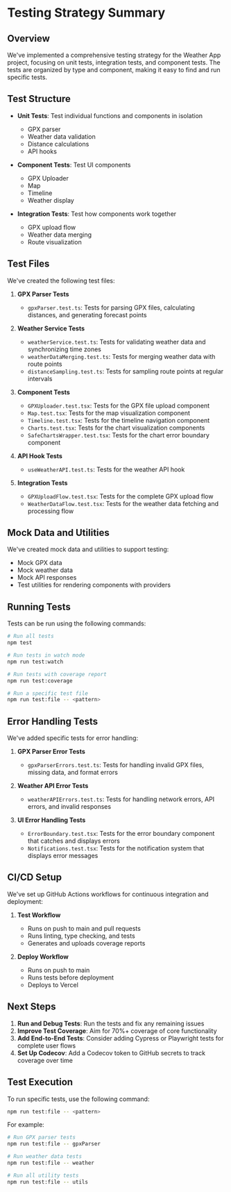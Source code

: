 # Testing Strategy Summary

## Overview

We've implemented a comprehensive testing strategy for the Weather App project, focusing on unit tests, integration tests, and component tests. The tests are organized by type and component, making it easy to find and run specific tests.

## Test Structure

- **Unit Tests**: Test individual functions and components in isolation

  - GPX parser
  - Weather data validation
  - Distance calculations
  - API hooks

- **Component Tests**: Test UI components

  - GPX Uploader
  - Map
  - Timeline
  - Weather display

- **Integration Tests**: Test how components work together
  - GPX upload flow
  - Weather data merging
  - Route visualization

## Test Files

We've created the following test files:

1. **GPX Parser Tests**

   - `gpxParser.test.ts`: Tests for parsing GPX files, calculating distances, and generating forecast points

2. **Weather Service Tests**

   - `weatherService.test.ts`: Tests for validating weather data and synchronizing time zones
   - `weatherDataMerging.test.ts`: Tests for merging weather data with route points
   - `distanceSampling.test.ts`: Tests for sampling route points at regular intervals

3. **Component Tests**

   - `GPXUploader.test.tsx`: Tests for the GPX file upload component
   - `Map.test.tsx`: Tests for the map visualization component
   - `Timeline.test.tsx`: Tests for the timeline navigation component
   - `Charts.test.tsx`: Tests for the chart visualization components
   - `SafeChartsWrapper.test.tsx`: Tests for the chart error boundary component

4. **API Hook Tests**

   - `useWeatherAPI.test.ts`: Tests for the weather API hook

5. **Integration Tests**
   - `GPXUploadFlow.test.tsx`: Tests for the complete GPX upload flow
   - `WeatherDataFlow.test.tsx`: Tests for the weather data fetching and processing flow

## Mock Data and Utilities

We've created mock data and utilities to support testing:

- Mock GPX data
- Mock weather data
- Mock API responses
- Test utilities for rendering components with providers

## Running Tests

Tests can be run using the following commands:

```bash
# Run all tests
npm test

# Run tests in watch mode
npm run test:watch

# Run tests with coverage report
npm run test:coverage

# Run a specific test file
npm run test:file -- <pattern>
```

## Error Handling Tests

We've added specific tests for error handling:

1. **GPX Parser Error Tests**

   - `gpxParserErrors.test.ts`: Tests for handling invalid GPX files, missing data, and format errors

2. **Weather API Error Tests**

   - `weatherAPIErrors.test.ts`: Tests for handling network errors, API errors, and invalid responses

3. **UI Error Handling Tests**
   - `ErrorBoundary.test.tsx`: Tests for the error boundary component that catches and displays errors
   - `Notifications.test.tsx`: Tests for the notification system that displays error messages

## CI/CD Setup

We've set up GitHub Actions workflows for continuous integration and deployment:

1. **Test Workflow**

   - Runs on push to main and pull requests
   - Runs linting, type checking, and tests
   - Generates and uploads coverage reports

2. **Deploy Workflow**
   - Runs on push to main
   - Runs tests before deployment
   - Deploys to Vercel

## Next Steps

1. **Run and Debug Tests**: Run the tests and fix any remaining issues
2. **Improve Test Coverage**: Aim for 70%+ coverage of core functionality
3. **Add End-to-End Tests**: Consider adding Cypress or Playwright tests for complete user flows
4. **Set Up Codecov**: Add a Codecov token to GitHub secrets to track coverage over time

## Test Execution

To run specific tests, use the following command:

```bash
npm run test:file -- <pattern>
```

For example:

```bash
# Run GPX parser tests
npm run test:file -- gpxParser

# Run weather data tests
npm run test:file -- weather

# Run all utility tests
npm run test:file -- utils
```
